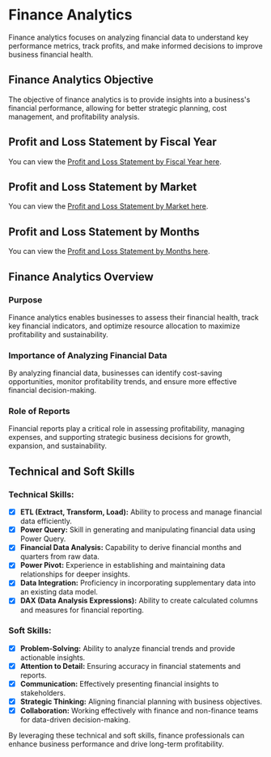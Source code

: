 # Finance Analytics

Finance analytics focuses on analyzing financial data to understand key performance metrics, track profits, and make informed decisions to improve business financial health.

## Finance Analytics Objective

The objective of finance analytics is to provide insights into a business's financial performance, allowing for better strategic planning, cost management, and profitability analysis.

## Profit and Loss Statement by Fiscal Year

You can view the [Profit and Loss Statement by Fiscal Year here](https://github.com/manishsahu-65/Exel_Finance_Analytics/blob/main/P%26L%20Statement%20by%20Fiscal%20Year.pdf).

## Profit and Loss Statement by Market

You can view the [Profit and Loss Statement by Market here](https://github.com/manishsahu-65/Exel_Finance_Analytics/blob/main/P%26L%20Statement%20by%20Markets.pdf).

## Profit and Loss Statement by Months

You can view the [Profit and Loss Statement by Months here](https://github.com/manishsahu-65/Exel_Finance_Analytics/blob/main/P%26L%20Statement%20by%20Months.pdf).

## Finance Analytics Overview

### Purpose
Finance analytics enables businesses to assess their financial health, track key financial indicators, and optimize resource allocation to maximize profitability and sustainability.

### Importance of Analyzing Financial Data
By analyzing financial data, businesses can identify cost-saving opportunities, monitor profitability trends, and ensure more effective financial decision-making.

### Role of Reports
Financial reports play a critical role in assessing profitability, managing expenses, and supporting strategic business decisions for growth, expansion, and sustainability.

## Technical and Soft Skills

### **Technical Skills:**
- [x] **ETL (Extract, Transform, Load):** Ability to process and manage financial data efficiently.
- [x] **Power Query:** Skill in generating and manipulating financial data using Power Query.
- [x] **Financial Data Analysis:** Capability to derive financial months and quarters from raw data.
- [x] **Power Pivot:** Experience in establishing and maintaining data relationships for deeper insights.
- [x] **Data Integration:** Proficiency in incorporating supplementary data into an existing data model.
- [x] **DAX (Data Analysis Expressions):** Ability to create calculated columns and measures for financial reporting.

### **Soft Skills:**
- [x] **Problem-Solving:** Ability to analyze financial trends and provide actionable insights.
- [x] **Attention to Detail:** Ensuring accuracy in financial statements and reports.
- [x] **Communication:** Effectively presenting financial insights to stakeholders.
- [x] **Strategic Thinking:** Aligning financial planning with business objectives.
- [x] **Collaboration:** Working effectively with finance and non-finance teams for data-driven decision-making.

By leveraging these technical and soft skills, finance professionals can enhance business performance and drive long-term profitability.
